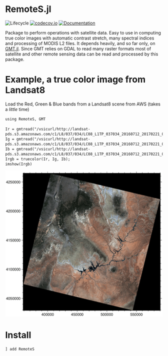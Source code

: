 # RemoteS.jl

![Lifecycle](https://img.shields.io/badge/lifecycle-experimental-orange.svg)<!--
![Lifecycle](https://img.shields.io/badge/lifecycle-maturing-blue.svg)
![Lifecycle](https://img.shields.io/badge/lifecycle-stable-green.svg)
![Lifecycle](https://img.shields.io/badge/lifecycle-retired-orange.svg)
![Lifecycle](https://img.shields.io/badge/lifecycle-archived-red.svg)
![Lifecycle](https://img.shields.io/badge/lifecycle-dormant-blue.svg) -->
[![codecov.io](http://codecov.io/github/GenericMappingTools/RemoteS.jl/coverage.svg?branch=main)](https://codecov.io/github/GenericMappingTools/RemoteS.jl?branch=main)
[![Documentation](https://img.shields.io/badge/docs-master-blue.svg)](https://www.generic-mapping-tools.org/RemoteS.jl/previews/PR25/)
<!--
[![Documentation](https://img.shields.io/badge/docs-stable-blue.svg)](https://joa-quim.github.io/RemoteS.jl/stable)
-->

Package to perform operations with satellite data. Easy to use in computing true color images with
automatic contrast stretch, many spectral indices and processing of MODIS L2 files. It depends heavily,
and so far only, on [GMT.jl](https://github.com/GenericMappingTools/GMT.jl). Since GMT relies on GDAL to
read many raster formats most of satellite and other remote sensing data can be read and processed by this package. 

Example, a true color image from Landsat8
=========================================

Load the Red, Green & Blue bands from a Landsat8 scene from AWS (takes a *little* time)

```
using RemoteS, GMT

Ir = gmtread("/vsicurl/http://landsat-pds.s3.amazonaws.com/c1/L8/037/034/LC08_L1TP_037034_20160712_20170221_01_T1/LC08_L1TP_037034_20160712_20170221_01_T1_B4.TIF");
Ig = gmtread("/vsicurl/http://landsat-pds.s3.amazonaws.com/c1/L8/037/034/LC08_L1TP_037034_20160712_20170221_01_T1/LC08_L1TP_037034_20160712_20170221_01_T1_B3.TIF");
Ib = gmtread("/vsicurl/http://landsat-pds.s3.amazonaws.com/c1/L8/037/034/LC08_L1TP_037034_20160712_20170221_01_T1/LC08_L1TP_037034_20160712_20170221_01_T1_B2.TIF");
Irgb = truecolor(Ir, Ig, Ib);
imshow(Irgb)
```
<img src="docs/src/figures/truecolor.png" width="600" class="center"/>

Install
=======

    ] add RemoteS
